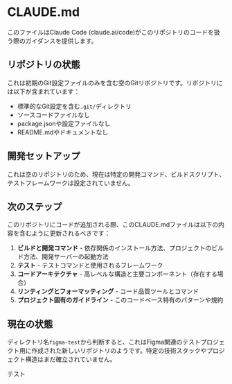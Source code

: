 # CLAUDE.md

このファイルはClaude Code (claude.ai/code)がこのリポジトリのコードを扱う際のガイダンスを提供します。

## リポジトリの状態

これは初期のGit設定ファイルのみを含む空のGitリポジトリです。リポジトリには以下が含まれています：

- 標準的なGit設定を含む`.git/`ディレクトリ
- ソースコードファイルなし
- package.jsonや設定ファイルなし
- README.mdやドキュメントなし

## 開発セットアップ

これは空のリポジトリのため、現在は特定の開発コマンド、ビルドスクリプト、テストフレームワークは設定されていません。

## 次のステップ

このリポジトリにコードが追加される際、このCLAUDE.mdファイルは以下の内容を含むように更新されるべきです：

1. **ビルドと開発コマンド** - 依存関係のインストール方法、プロジェクトのビルド方法、開発サーバーの起動方法
2. **テスト** - テストコマンドと使用されるフレームワーク
3. **コードアーキテクチャ** - 高レベルな構造と主要コンポーネント（存在する場合）
4. **リンティングとフォーマッティング** - コード品質ツールとコマンド
5. **プロジェクト固有のガイドライン** - このコードベース特有のパターンや規約

## 現在の状態

ディレクトリ名`figma-test`から判断すると、これはFigma関連のテストプロジェクト用に作成された新しいリポジトリのようです。特定の技術スタックやプロジェクト構造はまだ確立されていません。

テスト